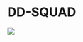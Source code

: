 # DD-SQUAD
 <a href="//discord.gg/FRxk38pw2w"><img src="https://img.shields.io/discord/739934735387721768?logo=discord"></a>
